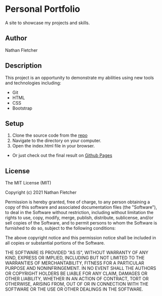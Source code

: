 # Personal Portfolio
A site to showcase my projects and skills. 

## Author
Nathan Fletcher

## Description

This project is an opportunity to demonstrate my abilities using new tools and technologies including:
* Git
* HTML
* CSS
* Bootstrap

## Setup 
1. Clone the source code from the [repo](https://github.com/nathanfletch/portfolio)
2. Navigate to the directory on your computer.
3. Open the index.html file in your browser.
* Or just check out the final result on [Github Pages](https://nathanfletch/.github.io.com/)

## License
 
The MIT License (MIT)

Copyright (c) 2021 Nathan Fletcher

Permission is hereby granted, free of charge, to any person obtaining a copy of this software and associated documentation files (the "Software"), to deal in the Software without restriction, including without limitation the rights to use, copy, modify, merge, publish, distribute, sublicense, and/or sell copies of the Software, and to permit persons to whom the Software is furnished to do so, subject to the following conditions:

The above copyright notice and this permission notice shall be included in all copies or substantial portions of the Software.

THE SOFTWARE IS PROVIDED "AS IS", WITHOUT WARRANTY OF ANY KIND, EXPRESS OR IMPLIED, INCLUDING BUT NOT LIMITED TO THE WARRANTIES OF MERCHANTABILITY, FITNESS FOR A PARTICULAR PURPOSE AND NONINFRINGEMENT. IN NO EVENT SHALL THE AUTHORS OR COPYRIGHT HOLDERS BE LIABLE FOR ANY CLAIM, DAMAGES OR OTHER LIABILITY, WHETHER IN AN ACTION OF CONTRACT, TORT OR OTHERWISE, ARISING FROM, OUT OF OR IN CONNECTION WITH THE SOFTWARE OR THE USE OR OTHER DEALINGS IN THE SOFTWARE.